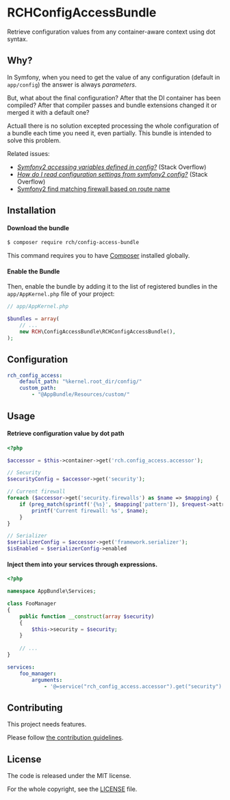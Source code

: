 RCHConfigAccessBundle
=====================

Retrieve configuration values from any container-aware context using dot syntax.

Why?
----

In Symfony, when you need to get the value of any configuration (default in `app/config`) the answer is always _parameters_.

But, what about the final configuration? After that the DI container has been compiled? After that compiler passes and bundle extensions changed it or merged it with a default one?

Actuall there is no solution excepted processing the whole configuration of a bundle each time you need it, even partially.
This bundle is intended to solve this problem.

Related issues:
- [_Symfony2 accessing variables defined in config?_](http://stackoverflow.com/questions/8544392/symfony2-accessing-variables-defined-in-config-yml-and-config-yml#answer-22603488) (Stack Overflow)
- [_How do I read configuration settings from symfony2 config?_](http://stackoverflow.com/questions/4821692/how-do-i-read-configuration-settings-from-symfony2-config-yml#answer-22599416) (Stack Overflow)
- [Symfony2 find matching firewall based on route name](http://stackoverflow.com/questions/29285514/symfony-2-find-matching-firewall-based-on-route-name)

Installation
------------

#### Download the bundle

```bash
$ composer require rch/config-access-bundle
```

This command requires you to have [Composer](https://getcomposer.org/doc/00-intro.md) installed globally.

#### Enable the Bundle

Then, enable the bundle by adding it to the list of registered bundles
in the `app/AppKernel.php` file of your project:

```php
// app/AppKernel.php

$bundles = array(
    // ...
    new RCH\ConfigAccessBundle\RCHConfigAccessBundle(),
);
```

Configuration
--------------

```yaml
rch_config_access:
    default_path: "%kernel.root_dir/config/"
    custom_path:
        - "@AppBundle/Resources/custom/"
```

Usage
-----

#### Retrieve configuration value by dot path

```php
<?php

$accessor = $this->container->get('rch.config_access.accessor');

// Security
$securityConfig = $accessor->get('security');

// Current firewall
foreach ($accessor->get('security.firewalls') as $name => $mapping) {
    if (preg_match(sprintf('{%s}', $mapping['pattern']), $request->attributes->get('_route'))) {
        printf('Current firewall: %s', $name);
    }
}

// Serializer
$serializerConfig = $accessor->get('framework.serializer');
$isEnabled = $serializerConfig->enabled
```

#### Inject them into your services through expressions.

```php
<?php

namespace AppBundle\Services;

class FooManager 
{
    public function __construct(array $security)
    {
        $this->security = $security;
    }
    
    // ...
}
```

```yaml
services:
    foo_manager:
        arguments: 
            - '@=service("rch_config_access.accessor").get("security")'
```

Contributing
------------

This project needs features.

Please follow [the contribution guidelines](CONTRIBUTING.md).

License
-------

The code is released under the MIT license.

For the whole copyright, see the [LICENSE](LICENSE) file.

